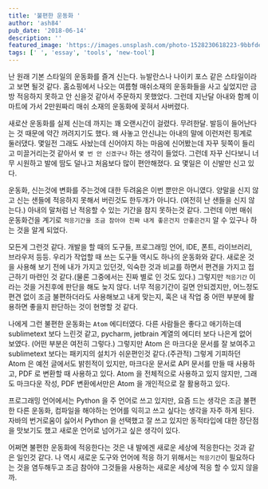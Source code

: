 ```yaml
---
title: '불편한 운동화 '
author: 'ash84'
pub_date: '2018-06-14'
description: ''
featured_image: 'https://images.unsplash.com/photo-1528230618223-9bbfde40977d?ixlib=rb-0.3.5&ixid=eyJhcHBfaWQiOjEyMDd9&s=8cf5c90e518b19ba7d890a3e110b97ff&auto=format&fit=crop&w=934&q=80'
tags: [' ', 'essay', 'tools', 'new-tool']
---
```


난 원래 기본 스타일의 운동화를 즐겨 신는다. 뉴발란스나 나이키 포스 같은 스타일이라고 보면 될것 같다. 홈쇼핑에서 나오는 여름형 매쉬소재의 운동화들을 사고 싶었지만 금방 적응하지 못하고 안 신을것 같아서 주문하지 못했었다. 그런데 지난달 아내와 함께 이마트에 가서 2만원짜리 매쉬 소재의 운동화에 꽂혀서 사버렸다. 

새로산 운동화를 실제 신는데 까지는 꽤 오랜시간이 걸렸다. 무려한달. 발등이 들어난다는 것 때문에 약간 꺼려지기도 했다. 왜 사놓고 안신냐는 아내의 말에 이런저런 핑계로 둘러댔다. 몇일전 그래도 사놨는데 신어야지 하는 마음에 신어봤는데 자꾸 뒷쪽이 들리고 미끌거리는것 같아서 `몇 번 안 신겠구나` 하는 생각이 들었다. 그런데 자꾸 신다보니 너무 시원하고 발에 땀도 덜나고 처음보다 많이 편안해졌다. 요 몇일은 이 신발만 신고 있다. 

운동화, 신는것에 변화를 주는것에 대한 두려움은 이번 뿐만은 아니였다. 양말을 신지 않고 신는 샌들에 적응하지 못해서 버린것도 한두개가 아니다. (여전히 난 샌들을 신지 않는다.) 아내의 말처럼 난 적응할 수 있는 기간을 참지 못하는것 같다. 그런데 이번 매쉬 운동화건을 계기로 `적응기간을 조금 참아야 진짜 내게 좋은건지 안좋은건지` 알 수 있구나 하는 것을 알게 되었다. 

모든게 그런것 같다. 개발을 할 때의 도구들, 프로그래밍 언어, IDE, 폰트, 라이브러리, 브라우저 등등. 우리가 작업할 때 쓰는 도구들 역시도 하나의 운동화와 같다. 새로운 것을 사용해 보기 전에 내가 가지고 있던것, 익숙한 것과 비교를 하면서 편견을 가지고 접근하기 마련인 것 같다.(물론 그중에서는 진짜 별로 인 것도 있다.) 그렇지만 `적응기간` 이라는 것을 거친후에 판단을 해도 늦지 않다. 너무 적응기간이 길면 안되겠지만, 어느정도 편견 없이 조금 불편하더라도 사용해보고 내게 맞는지, 혹은 내 작업 중 어떤 부분에 활용하면 좋을지 판단하는 것이 현명할 것 같다. 

나에게 그런 불편한 운동화는 `Atom` 에디터였다. 다른 사람들은 좋다고 애기하는데 sublimetext 보다 느린것 같고, pycharm, jetbrain 계열의 에디터 보다 나은게 없어 보였다. (어떤 부분은 여전히 그렇다.) 그렇지만 Atom 은 마크다운 문서를 잘 보여주고 sublimetext 보다는 패키지의 설치가 쉬운편인것 같다.(주관적) 그렇게 기피하던 Atom 은 예전 글에서도 밝힌적이 있지만, 마크다운 문서로 API 문서를 만들 때 사용하고, PDF 로 변환할 때 사용하고 있다. Atom 을 전체적으로 사용하고 있지 않지만, 그래도 마크다운 작성, PDF 변환에서만은 Atom 을 개인적으로 잘 활용하고 있다. 

프로그래밍 언어에서는 Python 을 주 언어로 쓰고 있지만, 요즘 드는 생각은 조금 불편한 다른 운동화, 컴파일을 해야하는 언어를 익히고 쓰고 싶다는 생각을 자주 하게 된다. 자바의 번거로움이 싫어서 Python 을 선택했고 잘 쓰고 있지만 동적타입에 대한 장단점을 맛보기도 했고 새로운 언어로 넘어가고 싶은 생각이 있다. 

어쩌면 불편한 운동화에 적응한다는 것은 내 발에겐 새로운 세상에 적응한다는 것과 같은 일인것 같다. 나 역시 새로운 도구와 언어에 적응 하기 위해서는 `적응기간`이 필요하다는 것을 염두해두고 조금 참아야 그것들을 사용하는 새로운 세상에 적응 할 수 있지 않을까. 




